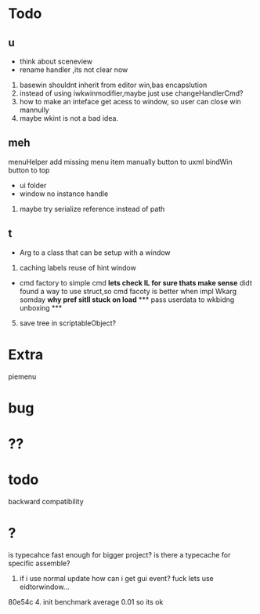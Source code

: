 # Todo
## u
<!-- 1. oh i need a project specific keyset also adtional keymap -->
<!-- 2. additional layer map -->
<!-- 3. same layer combination -->
<!-- logger first -->
<!-- 1. wkmanger remake -->
 <!-- - handle keycode and raw key inside manager -->
 <!-- - build tree inside manager -->
  
 <!-- - settings -->
 <!-- - window and input handle, who to who?? -->
<!-- *** hideflag wont work for first time it created fixed, import is ok, only happened when mannually delay*** -->
<!-- Menu title -->
<!-- extra keydepth  -->
<!-- assetNav binder size -->
<!-- extra no item handler? -->
<!-- playerMode Handle -->
<!-- excute and create add try catch -->
- think about sceneview
- rename handler ,its not clear now
1. basewin shouldnt inherit from editor win,bas encapslution
2. instead of using iwkwinmodifier,maybe just use changeHandlerCmd?
3. how to make an inteface get acess to window, so user can close win mannully
4. maybe wkint is not a bad idea.
## meh
<!-- - uiload -->
menuHelper add missing menu item manually
button to uxml
bindWin button to top
- ui folder
- window no instance handle
1. maybe try serialize reference instead of path
## t
- Arg to a class that can be setup with a window
1. caching labels reuse of hint window
- cmd factory to simple cmd **lets check IL for sure thats make sense** didt found a way to use struct,so cmd facoty is better when impl Wkarg somday
**why pref sitll stuck on load**
*** pass userdata to wkbidng unboxing ***
5. save tree in scriptableObject?
<!-- 2. when lost focus of whichkey window ,unity will lost focus too. -->
<!-- 3. check for duplicated key. -->
<!-- 4. change arg to string[] -->
<!-- 5. check keycode length to exclude unwanted keys -->
<!-- 6. upper case key -->
<!-- 8. layer refector -->
<!-- 9. show hint -->
<!-- 12. setting followmosue -->
<!-- 15. overRideshowHints -->
<!-- 16. Refesh? -->
<!-- 17.window data to static, init data and calculate lineheight, invoke by whichkey, -->
<!-- 12. set set Hint Window Size Correctly -->
<!-- 13. setting  -->
<!-- 14. space -->
<!-- 10. change root -->
<!-- 7. Sep settings and manager? do i really need it?Yes!! -->
<!-- 1.wrapper class for setting and preference -->
<!-- 2.LoadSetting -->

<!-- 1. mkhdl complete to reset; -->
<!-- 1. refactor wk manger -->
<!-- 1. rewite list get -->
<!-- 1. try fonts; -->
<!-- GetHints -->
<!-- UI -->
<!-- 4. defualt value interface -->
<!-- setting  -->
<!-- dropdown size -->
<!-- attributes to ignre factory -->
<!-- bind window -->
<!-- change root -->
<!-- keyset use wkkey -->
<!-- keyset to struct -->

<!-- asset using keystruct -->


<!-- make bind label a template -->
<!-- method attribute static with no arg -->
<!-- method command -->
<!-- - scene -->
  <!-- - scene use active transform -->
  <!-- - scene object and asset object -->
  <!-- - maybe use one dataholder -->


<!-- 1. benchmarking cached window -->
<!-- 2. keynode encapsulate and clear after init -->
<!-- 2. assets auto focus on project view -->
<!-- 2. project settings (test Array) -->
<!-- 2. folder manager -->
<!-- 3. scene manager -->
<!-- 14. static format layer hints -->
<!-- 13. follow mouse on change -->
<!-- 11. better way to find duplicated key=> bind win serach table -->
<!-- 5. abstract the window ,there should be a window ref in manager -->
<!-- 1. window instance ref should get from manger:Assethandler -->
<!-- 2. mk hdl and manager ,hdl as an abstarct base -->
<!-- 2. ?active by keyseq<br> -->
<!-- 5. lineheight -->
<!-- 6. keycode ext to util -->
<!-- *** a wrapper is bad for gc, also may lose some reAference,so is intend to repalce json,so lets just edit yaml *** -->
<!-- *** wk to static class singleton to manager *** -->
# Extra
piemenu
# bug
<!-- key interception failed, key up -->
<!-- not handle shift when binding -->
<!-- assetNavdata so no biding -->
<!-- window doesnot close -->
<!-- ?? prefab is gameobject? -->
# ??
<!-- setting ui stuck why? -->
<!-- keybing use int or keycode to char? -->
<!-- !todo tree -->
<!-- !!!!benchmark  chached 0.01 not cached 0.04 -->
<!-- !!! load :list vs array for reloading? -->
<!-- cmdtype??? -->
<!-- Wkint? -->
<!-- check for list that can switch to array -->
# todo 
<!-- UI Elements cant calculate actual size properly(01245f7a) -->
backward compatibility
<!-- Command mode design pattern -->
<!-- Decouple whichkey to wkmanager and wksetting
maybe go on.. decouple wkmanger to keymanager -->
<!-- show window to delegate so user can customize by them self -->
<!-- a tool that get all menuitem -->
# ?
is typecahce fast enough for bigger project? is there a typecache for specific assemble?
1. if i use normal update how can i get gui event?  fuck lets use eidtorwindow...
<!-- 2. have to think through about layer hints,is sb really good? after sethints the hints can be clear -->
<!-- 3. Maybe Add a setting ,let user choose between sting array and list,it beauty and speed -->
<!-- 4. mkhdl Reset VS Complete? i fogot why i use complete... -->
<!-- wk pref property getter if null create instance? no need.  -->
80e54c
4. init benchmark average 0.01 so its ok
<!-- 5. command arg or cmd factory? command arg or cmd factory? command arg or cmd factory? command arg or cmd factory? -->
